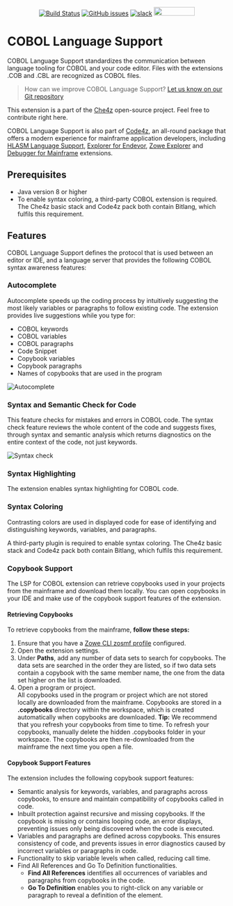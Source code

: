 <div id="header" align="center">

[![Build Status](https://ci.eclipse.org/che4z/buildStatus/icon?job=LSP+for+COBOL%2Fdevelopment)](https://ci.eclipse.org/che4z/job/LSP%20for%20COBOL/job/development/)
[![GitHub issues](https://img.shields.io/github/issues-raw/eclipse/che-che4z-lsp-for-cobol)](https://github.com/eclipse/che-che4z-lsp-for-cobol/issues)
[![slack](https://img.shields.io/badge/chat-on%20Slack-blue)](https://join.slack.com/t/che4z/shared_invite/enQtNzk0MzA4NDMzOTIwLWIzMjEwMjJlOGMxNmMyNzQ1NWZlMzkxNmQ3M2VkYWNjMmE0MGQ0MjIyZmY3MTdhZThkZDg3NGNhY2FmZTEwNzQ)
<a href="https://sonarcloud.io/dashboard?id=eclipse_che-che4z-lsp-for-cobol">
<img src="https://sonarcloud.io/images/project_badges/sonarcloud-black.svg" width="94" height="20" href="" />
</a>

</div>

# COBOL Language Support

COBOL Language Support standardizes the communication between language tooling for COBOL and your code editor. Files with the extensions .COB and .CBL are recognized as COBOL files.

> How can we improve COBOL Language Support? [Let us know on our Git repository](https://github.com/eclipse/che-che4z-lsp-for-cobol/issues)

This extension is a part of the [Che4z](https://github.com/eclipse/che-che4z) open-source project. Feel free to contribute right here.

COBOL Language Support is also part of [Code4z](https://marketplace.visualstudio.com/items?itemName=broadcomMFD.code4z-extension-pack), an all-round package that offers a modern experience for mainframe application developers, including [HLASM Language Support](https://marketplace.visualstudio.com/items?itemName=broadcomMFD.hlasm-language-support), [Explorer for Endevor](https://marketplace.visualstudio.com/items?itemName=broadcomMFD.explorer-for-endevor), [Zowe Explorer](https://marketplace.visualstudio.com/items?itemName=Zowe.vscode-extension-for-zowe) and [Debugger for Mainframe](https://marketplace.visualstudio.com/items?itemName=broadcomMFD.debugger-for-mainframe) extensions.

## Prerequisites

- Java version 8 or higher
- To enable syntax coloring, a third-party COBOL extension is required. The Che4z basic stack and Code4z pack both contain Bitlang, which fulfils this requirement.

## Features
COBOL Language Support defines the protocol that is used between an editor or IDE, and a language server that provides the following COBOL syntax awareness features:

### Autocomplete
Autocomplete speeds up the coding process by intuitively suggesting the most likely variables or paragraphs to follow existing code. The extension provides live suggestions while you type for:

- COBOL keywords
- COBOL variables
- COBOL paragraphs
- Code Snippet
- Copybook variables
- Copybook paragraphs
- Names of copybooks that are used in the program

![Autocomplete](/docs/images/CLSAutocorrect.gif)
		
### Syntax and Semantic Check for Code
This feature checks for mistakes and errors in COBOL code. The syntax check feature reviews the whole content of the code and suggests fixes, through syntax and semantic analysis which returns diagnostics on the entire context of the code, not just keywords.

![Syntax check](/docs/images/CLSErrorHighlighting.gif)
			
### Syntax Highlighting
The extension enables syntax highlighting for COBOL code.
	
### Syntax Coloring
Contrasting colors are used in displayed code for ease of identifying and distinguishing keywords, variables, and paragraphs.

A third-party plugin is required to enable syntax coloring. The Che4z basic stack and Code4z pack both contain Bitlang, which fulfils this requirement.
	
### Copybook Support

The LSP for COBOL extension can retrieve copybooks used in your projects from the mainframe and download them locally. You can open copybooks in your IDE and make use of the copybook support features of the extension.

#### Retrieving Copybooks

To retrieve copybooks from the mainframe, **follow these steps:**

1. Ensure that you have a [Zowe CLI zosmf profile](https://docs.zowe.org/stable/user-guide/cli-configuringcli.html) configured.
2. Open the extension settings. 
3. Under **Paths**, add any number of data sets to search for copybooks. The data sets are searched in the order they are listed, so if two data sets contain a copybook with the same member name, the one from the data set higher on the list is downloaded.
4. Open a program or project.  
   All copybooks used in the program or project which are not stored locally are downloaded from the mainframe. Copybooks are stored in a **.copybooks** directory within the workspace, which is created automatically when copybooks are downloaded.
   **Tip:** We recommend that you refresh your copybooks from time to time. To refresh your copybooks, manually delete the hidden .copybooks folder in your workspace. The copybooks are then re-downloaded from the mainframe the next time you open a file.

#### Copybook Support Features

The extension includes the following copybook support features:

* Semantic analysis for keywords, variables, and paragraphs across copybooks, to ensure and maintain compatibility of copybooks called in code.
* Inbuilt protection against recursive and missing copybooks. If the copybook is missing or contains looping code, an error displays, preventing issues only being discovered when the code is executed.  
* Variables and paragraphs are defined across copybooks. This ensures consistency of code, and prevents issues in error diagnostics caused by incorrect variables or paragraphs in code. 
* Functionality to skip variable levels when called, reducing call time.
* Find All References and Go To Definition functionalities.
    - **Find All References** identifies all occurrences of variables and paragraphs from copybooks in the code.
    - **Go To Definition** enables you to right-click on any variable or paragraph to reveal a definition of the element.
